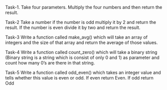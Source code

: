 Task-1.
Take four parameters. Multiply the four numbers and then return the result.

Task-2
Take a number if the number is odd multiply it by 2 and return the result. If the number is even divide it by two and return the result.


Task-3
Write a function called make_avg() which will take an array of integers and the size of that array and return the average of those values.

Task-4
Write a function called count_zero() which will take a binary string (Binary string is a string which is consist of only 0 and 1) as parameter and count how many 0’s are there in that string.

Task-5
Write a function called odd_even() which takes an integer value and tells whether this value is even or odd. If even return Even. If odd return Odd

